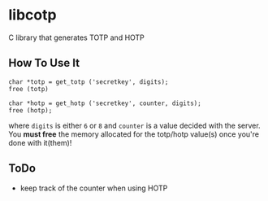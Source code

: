 # libcotp
C library that generates TOTP and HOTP

How To Use It
-------------

```
char *totp = get_totp ('secretkey', digits);
free (totp)

char *hotp = get_hotp ('secretkey', counter, digits);
free (hotp);
```

where ```digits``` is either ```6``` or ```8``` and ```counter``` is a value decided with the server. 
<br>You **must free** the memory allocated for the totp/hotp value(s) once you're done with it(them)!

ToDo
----
* keep track of the counter when using HOTP
